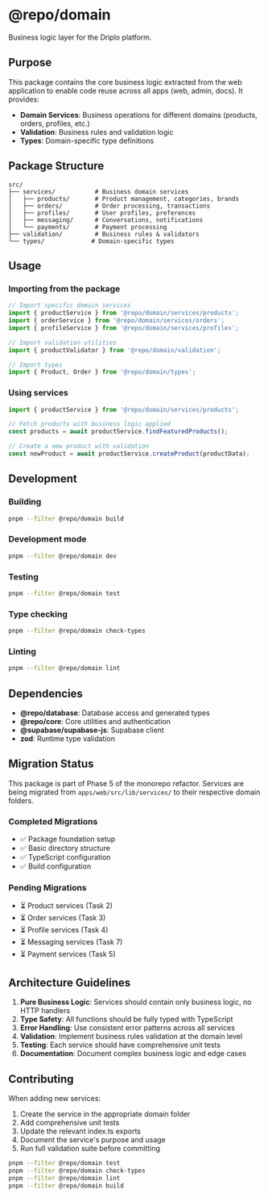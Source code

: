 # @repo/domain

Business logic layer for the Driplo platform.

## Purpose

This package contains the core business logic extracted from the web application to enable code reuse across all apps (web, admin, docs). It provides:

- **Domain Services**: Business operations for different domains (products, orders, profiles, etc.)
- **Validation**: Business rules and validation logic
- **Types**: Domain-specific type definitions

## Package Structure

```
src/
├── services/           # Business domain services
│   ├── products/       # Product management, categories, brands
│   ├── orders/         # Order processing, transactions
│   ├── profiles/       # User profiles, preferences
│   ├── messaging/      # Conversations, notifications
│   └── payments/       # Payment processing
├── validation/         # Business rules & validators
└── types/             # Domain-specific types
```

## Usage

### Importing from the package

```typescript
// Import specific domain services
import { productService } from '@repo/domain/services/products';
import { orderService } from '@repo/domain/services/orders';
import { profileService } from '@repo/domain/services/profiles';

// Import validation utilities
import { productValidator } from '@repo/domain/validation';

// Import types
import { Product, Order } from '@repo/domain/types';
```

### Using services

```typescript
import { productService } from '@repo/domain/services/products';

// Fetch products with business logic applied
const products = await productService.findFeaturedProducts();

// Create a new product with validation
const newProduct = await productService.createProduct(productData);
```

## Development

### Building

```bash
pnpm --filter @repo/domain build
```

### Development mode

```bash
pnpm --filter @repo/domain dev
```

### Testing

```bash
pnpm --filter @repo/domain test
```

### Type checking

```bash
pnpm --filter @repo/domain check-types
```

### Linting

```bash
pnpm --filter @repo/domain lint
```

## Dependencies

- **@repo/database**: Database access and generated types
- **@repo/core**: Core utilities and authentication
- **@supabase/supabase-js**: Supabase client
- **zod**: Runtime type validation

## Migration Status

This package is part of Phase 5 of the monorepo refactor. Services are being migrated from `apps/web/src/lib/services/` to their respective domain folders.

### Completed Migrations

- ✅ Package foundation setup
- ✅ Basic directory structure
- ✅ TypeScript configuration
- ✅ Build configuration

### Pending Migrations

- ⏳ Product services (Task 2)
- ⏳ Order services (Task 3)
- ⏳ Profile services (Task 4)
- ⏳ Messaging services (Task 7)
- ⏳ Payment services (Task 5)

## Architecture Guidelines

1. **Pure Business Logic**: Services should contain only business logic, no HTTP handlers
2. **Type Safety**: All functions should be fully typed with TypeScript
3. **Error Handling**: Use consistent error patterns across all services
4. **Validation**: Implement business rules validation at the domain level
5. **Testing**: Each service should have comprehensive unit tests
6. **Documentation**: Document complex business logic and edge cases

## Contributing

When adding new services:

1. Create the service in the appropriate domain folder
2. Add comprehensive unit tests
3. Update the relevant index.ts exports
4. Document the service's purpose and usage
5. Run full validation suite before committing

```bash
pnpm --filter @repo/domain test
pnpm --filter @repo/domain check-types
pnpm --filter @repo/domain lint
pnpm --filter @repo/domain build
```